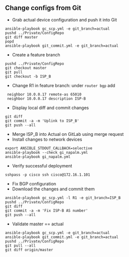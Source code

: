 ## Change configs from Git

* Grab actual device configuration and push it into Git
```
ansible-playbook gc_scp.yml -e git_branch=actual
pushd ../Private/ConfigRepo
git diff master
popd
ansible-playbook git_commit.yml -e git_branch=actual
```
* Create a feature branch
```
pushd ../Private/ConfigRepo
git checkout master
git pull
git checkout -b ISP_B
```
* Change R1 in feature branch: under `router bgp` add
```
 neighbor 10.0.0.17 remote-as 65010
 neighbor 10.0.0.17 description ISP-B
```
* Display local diff and commit changes
```
git diff
git commit -a -m 'Uplink to ISP_B'
git push --all
```
* Merge ISP_B into Actual on GitLab using merge request
* Install changes to network devices
```
export ANSIBLE_STDOUT_CALLBACK=selective
ansible-playbook --check gi_napalm.yml
ansible-playbook gi_napalm.yml
```
* Verify successful deployment
```
sshpass -p cisco ssh cisco@172.16.1.101
```
* Fix BGP configuration
* Download the changes and commit them
```
ansible-playbook gc_scp.yml -l R1 -e git_branch=ISP_B
pushd ../Private/ConfigRepo
git diff
git commit -a -m 'Fix ISP-B AS number'
git push --all
```
* Validate master == actual
```
ansible-playbook gc_scp.yml -e git_branch=actual
ansible-playbook git_commit.yml -e git_branch=actual
pushd ../Private/ConfigRepo
git pull --all
git diff origin/master
```

